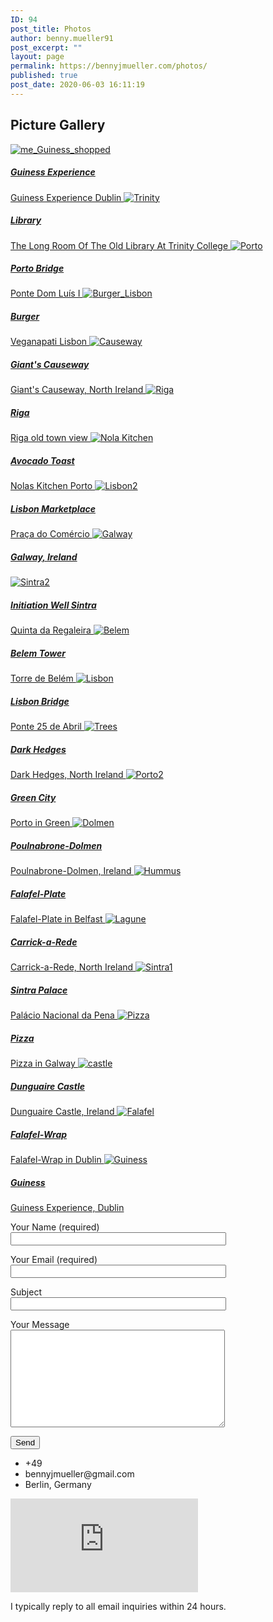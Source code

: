 ```yaml
---
ID: 94
post_title: Photos
author: benny.mueller91
post_excerpt: ""
layout: page
permalink: https://bennyjmueller.com/photos/
published: true
post_date: 2020-06-03 16:11:19
---
```

<h2>Picture Gallery</h2>		
		<a href="https://bennyjmueller.com/wp-content/uploads/2020/06/me_Guiness_shopped-scaled.jpg" data-elementor-open-lightbox="yes" data-elementor-lightbox-slideshow="4018527">
				<img src="https://bennyjmueller.com/wp-content/uploads/2020/06/me_Guiness_shopped-scaled.jpg" data-width="2560" data-height="1477" alt="me_Guiness_shopped">			
					<h5>Guiness Experience</h5>Guiness Experience Dublin
		</a>
		<a href="https://bennyjmueller.com/wp-content/uploads/2020/06/Trinity-scaled.jpg" data-elementor-open-lightbox="yes" data-elementor-lightbox-slideshow="4018527">
				<img src="https://bennyjmueller.com/wp-content/uploads/2020/06/Trinity-scaled.jpg" data-width="2560" data-height="1280" alt="Trinity">			
					<h5>Library</h5>The Long Room Of The Old Library At Trinity College
		</a>
		<a href="https://bennyjmueller.com/wp-content/uploads/2020/06/Porto-scaled.jpg" data-elementor-open-lightbox="yes" data-elementor-lightbox-slideshow="4018527">
				<img src="https://bennyjmueller.com/wp-content/uploads/2020/06/Porto-scaled.jpg" data-width="2560" data-height="1280" alt="Porto">			
					<h5>Porto Bridge</h5>Ponte Dom Luís I
		</a>
		<a href="https://bennyjmueller.com/wp-content/uploads/2020/06/Burger_Lisbon-scaled.jpg" data-elementor-open-lightbox="yes" data-elementor-lightbox-slideshow="4018527">
				<img src="https://bennyjmueller.com/wp-content/uploads/2020/06/Burger_Lisbon-scaled.jpg" data-width="1607" data-height="2560" alt="Burger_Lisbon">			
					<h5>Burger</h5>Veganapati Lisbon
		</a>
		<a href="https://bennyjmueller.com/wp-content/uploads/2020/06/Causeway-1.jpg" data-elementor-open-lightbox="yes" data-elementor-lightbox-slideshow="4018527">
				<img src="https://bennyjmueller.com/wp-content/uploads/2020/06/Causeway-1.jpg" data-width="0" data-height="0" alt="Causeway">			
					<h5>Giant's Causeway</h5>Giant's Causeway, North Ireland
		</a>
		<a href="https://bennyjmueller.com/wp-content/uploads/2020/06/Me_Riga_shopped_compressed.jpg" data-elementor-open-lightbox="yes" data-elementor-lightbox-slideshow="4018527">
				<img src="https://bennyjmueller.com/wp-content/uploads/2020/06/Me_Riga_shopped_compressed.jpg" data-width="0" data-height="0" alt="Riga">			
					<h5>Riga</h5>Riga old town view
		</a>
		<a href="https://bennyjmueller.com/wp-content/uploads/2020/06/Nola-scaled.jpg" data-elementor-open-lightbox="yes" data-elementor-lightbox-slideshow="4018527">
				<img src="https://bennyjmueller.com/wp-content/uploads/2020/06/Nola-scaled.jpg" data-width="2560" data-height="1280" alt="Nola Kitchen">			
					<h5>Avocado Toast</h5>Nolas Kitchen Porto
		</a>
		<a href="https://bennyjmueller.com/wp-content/uploads/2020/06/Lisbon2-scaled.jpg" data-elementor-open-lightbox="yes" data-elementor-lightbox-slideshow="4018527">
				<img src="https://bennyjmueller.com/wp-content/uploads/2020/06/Lisbon2-scaled.jpg" data-width="2560" data-height="1280" alt="Lisbon2">			
					<h5>Lisbon Marketplace</h5>Praça do Comércio
		</a>
		<a href="https://bennyjmueller.com/wp-content/uploads/2020/06/Galway-scaled.jpg" data-elementor-open-lightbox="yes" data-elementor-lightbox-slideshow="4018527">
				<img src="https://bennyjmueller.com/wp-content/uploads/2020/06/Galway-scaled.jpg" data-width="2560" data-height="1280" alt="Galway">			
					<h5>Galway, Ireland</h5>
		</a>
		<a href="https://bennyjmueller.com/wp-content/uploads/2020/06/Sintra2-scaled.jpg" data-elementor-open-lightbox="yes" data-elementor-lightbox-slideshow="4018527">
				<img src="https://bennyjmueller.com/wp-content/uploads/2020/06/Sintra2-scaled.jpg" data-width="1280" data-height="2560" alt="Sintra2">			
					<h5>Initiation Well Sintra</h5>Quinta da Regaleira
		</a>
		<a href="https://bennyjmueller.com/wp-content/uploads/2020/06/Belem-scaled.jpg" data-elementor-open-lightbox="yes" data-elementor-lightbox-slideshow="4018527">
				<img src="https://bennyjmueller.com/wp-content/uploads/2020/06/Belem-scaled.jpg" data-width="2560" data-height="1280" alt="Belem">			
					<h5>Belem Tower</h5>Torre de Belém
		</a>
		<a href="https://bennyjmueller.com/wp-content/uploads/2020/06/Lisbon-scaled.jpg" data-elementor-open-lightbox="yes" data-elementor-lightbox-slideshow="4018527">
				<img src="https://bennyjmueller.com/wp-content/uploads/2020/06/Lisbon-scaled.jpg" data-width="2560" data-height="1280" alt="Lisbon">			
					<h5>Lisbon Bridge</h5>Ponte 25 de Abril
		</a>
		<a href="https://bennyjmueller.com/wp-content/uploads/2020/06/Trees-scaled.jpg" data-elementor-open-lightbox="yes" data-elementor-lightbox-slideshow="4018527">
				<img src="https://bennyjmueller.com/wp-content/uploads/2020/06/Trees-scaled.jpg" data-width="2560" data-height="1280" alt="Trees">			
					<h5>Dark Hedges</h5>Dark Hedges, North Ireland
		</a>
		<a href="https://bennyjmueller.com/wp-content/uploads/2020/06/Porto2-scaled.jpg" data-elementor-open-lightbox="yes" data-elementor-lightbox-slideshow="4018527">
				<img src="https://bennyjmueller.com/wp-content/uploads/2020/06/Porto2-scaled.jpg" data-width="2560" data-height="1280" alt="Porto2">			
					<h5>Green City</h5>Porto in Green
		</a>
		<a href="https://bennyjmueller.com/wp-content/uploads/2020/06/Dolmen-scaled.jpg" data-elementor-open-lightbox="yes" data-elementor-lightbox-slideshow="4018527">
				<img src="https://bennyjmueller.com/wp-content/uploads/2020/06/Dolmen-scaled.jpg" data-width="1280" data-height="2560" alt="Dolmen">			
					<h5>Poulnabrone-Dolmen</h5>Poulnabrone-Dolmen, Ireland
		</a>
		<a href="https://bennyjmueller.com/wp-content/uploads/2020/06/Hummus.jpg" data-elementor-open-lightbox="yes" data-elementor-lightbox-slideshow="4018527">
				<img src="https://bennyjmueller.com/wp-content/uploads/2020/06/Hummus.jpg" data-width="1822" data-height="1822" alt="Hummus">			
					<h5>Falafel-Plate</h5>Falafel-Plate in Belfast
		</a>
		<a href="https://bennyjmueller.com/wp-content/uploads/2020/06/Lagune.jpg" data-elementor-open-lightbox="yes" data-elementor-lightbox-slideshow="4018527">
				<img src="https://bennyjmueller.com/wp-content/uploads/2020/06/Lagune.jpg" data-width="0" data-height="0" alt="Lagune">			
					<h5>Carrick-a-Rede</h5>Carrick-a-Rede, North Ireland
		</a>
		<a href="https://bennyjmueller.com/wp-content/uploads/2020/06/Sintra1.jpg" data-elementor-open-lightbox="yes" data-elementor-lightbox-slideshow="4018527">
				<img src="https://bennyjmueller.com/wp-content/uploads/2020/06/Sintra1.jpg" data-width="0" data-height="0" alt="Sintra1">			
					<h5>Sintra Palace</h5>Palácio Nacional da Pena
		</a>
		<a href="https://bennyjmueller.com/wp-content/uploads/2020/06/Pizza.jpg" data-elementor-open-lightbox="yes" data-elementor-lightbox-slideshow="4018527">
				<img src="https://bennyjmueller.com/wp-content/uploads/2020/06/Pizza.jpg" data-width="2436" data-height="1824" alt="Pizza">			
					<h5>Pizza</h5>Pizza in Galway
		</a>
		<a href="https://bennyjmueller.com/wp-content/uploads/2020/06/castle-scaled.jpg" data-elementor-open-lightbox="yes" data-elementor-lightbox-slideshow="4018527">
				<img src="https://bennyjmueller.com/wp-content/uploads/2020/06/castle-scaled.jpg" data-width="2560" data-height="1280" alt="castle">			
					<h5>Dunguaire Castle</h5>Dunguaire Castle, Ireland
		</a>
		<a href="https://bennyjmueller.com/wp-content/uploads/2020/06/Falafel-scaled.jpg" data-elementor-open-lightbox="yes" data-elementor-lightbox-slideshow="4018527">
				<img src="https://bennyjmueller.com/wp-content/uploads/2020/06/Falafel-scaled.jpg" data-width="2560" data-height="1801" alt="Falafel">			
					<h5>Falafel-Wrap</h5>Falafel-Wrap in Dublin
		</a>
		<a href="https://bennyjmueller.com/wp-content/uploads/2020/06/Guiness-scaled.jpg" data-elementor-open-lightbox="yes" data-elementor-lightbox-slideshow="4018527">
				<img src="https://bennyjmueller.com/wp-content/uploads/2020/06/Guiness-scaled.jpg" data-width="2560" data-height="1280" alt="Guiness">			
					<h5>Guiness</h5>Guiness Experience, Dublin
		</a>
<form action="/wp-admin/admin-ajax.php#wpcf7-f62-o1" method="post" novalidate="novalidate">
<input type="hidden" name="_wpcf7" value="62" />
<input type="hidden" name="_wpcf7_version" value="5.2.1" />
<input type="hidden" name="_wpcf7_locale" value="en_US" />
<input type="hidden" name="_wpcf7_unit_tag" value="wpcf7-f62-o1" />
<input type="hidden" name="_wpcf7_container_post" value="0" />
<input type="hidden" name="_wpcf7_posted_data_hash" value="" />
<p><label> Your Name (required)<br />
    <input type="text" name="your-name" value="" size="40" aria-required="true" aria-invalid="false" /> </label></p>
<p><label> Your Email (required)<br />
    <input type="email" name="your-email" value="" size="40" aria-required="true" aria-invalid="false" /> </label></p>
<p><label> Subject<br />
    <input type="text" name="your-subject" value="" size="40" aria-invalid="false" /> </label></p>
<p><label> Your Message<br />
    <textarea name="your-message" cols="40" rows="10" aria-invalid="false"></textarea> </label></p>
<p><input type="submit" value="Send" /></p>
</form>            
					<ul>
							<li >
										+49
									</li>
								<li >
										bennyjmueller@gmail.com
									</li>
								<li >
										Berlin, Germany
									</li>
						</ul>
			<iframe frameborder="0" scrolling="no" marginheight="0" marginwidth="0" src="https://maps.google.com/maps?q=Berlin%2C%20Germany&amp;t=m&amp;z=10&amp;output=embed&amp;iwloc=near" aria-label="Berlin, Germany"></iframe>		
			<p>I typically reply to all email inquiries within 24 hours.</p>
